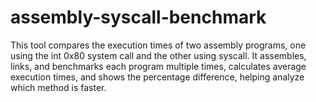 # assembly-syscall-benchmark
This tool compares the execution times of two assembly programs, one using the int 0x80 system call and the other using syscall. It assembles, links, and benchmarks each program multiple times, calculates average execution times, and shows the percentage difference, helping analyze which method is faster.
